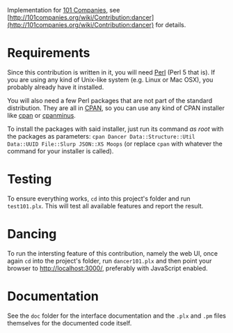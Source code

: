 Implementation for [101 Companies](http://101companies.org/), see
[http://101companies.org/wiki/Contribution:dancer](http://101companies.org/wiki/Contribution:dancer) for details.

# Requirements

Since this contribution is written in it, you will need [Perl](http://www.perl.org/)
(Perl 5 that is). If you are using any kind of Unix-like system (e.g. Linux or Mac OSX),
you probably already have it installed.

You will also need a few Perl packages that are not part of the standard distribution.
They are all in [CPAN](http://www.cpan.org/), so you can use any kind of CPAN installer
like [cpan](http://search.cpan.org/dist/CPAN/lib/CPAN.pm) or
[cpanminus](http://search.cpan.org/dist/App-cpanminus/lib/App/cpanminus.pm).

To install the packages with said installer, just run its command _as root_ with the
packages as parameters:
`cpan Dancer Data::Structure::Util Data::UUID File::Slurp JSON::XS Moops` (or replace
`cpan` with whatever the command for your installer is called).

# Testing

To ensure everything works, `cd` into this project's folder and run `test101.plx`.
This will test all available features and report the result.

# Dancing

To run the intersting feature of this contribution, namely the web UI, once again `cd`
into the project's folder, run `dancer101.plx` and then point your browser to
[http://localhost:3000/](http://localhost:3000/), preferably with JavaScript enabled.

# Documentation

See the `doc` folder for the interface documentation and the `.plx` and `.pm` files
themselves for the documented code itself.
